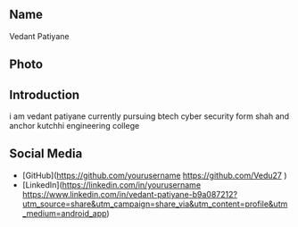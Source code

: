 ## Name
Vedant Patiyane 

## Photo


## Introduction
i am vedant patiyane currently pursuing btech cyber security form shah and anchor kutchhi engineering college 

## Social Media
- [GitHub](https://github.com/yourusername https://github.com/Vedu27 )
- [LinkedIn](https://linkedin.com/in/yourusername 
https://www.linkedin.com/in/vedant-patiyane-b9a087212?utm_source=share&utm_campaign=share_via&utm_content=profile&utm_medium=android_app)